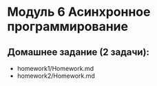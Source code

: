 # Модуль 6 Асинхронное программирование

## Домашнее задание (2 задачи):

* homework1/Homework.md
* homework2/Homework.md